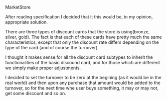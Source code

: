 MarketStore

After reading specification I decided that it this would be, in my opinion, appropriate solution.

There are three types of discount cards that the store is using(bronze, silver, gold). The fact is that each of these cards have pretty much the same characteristics, except that only the discount rate differs depending on the type of the card (and of course the turnover).

I thought it makes sense for all the discount card subtypes to inherit the functionalities of the basic discound card, and for those which are different we simply make proper adjustments.

I decided to set the turnover to be zero at the begining (as it would be in the real world) and then upon any purchase that amount would be added to the turnover, so for the next time whe user buys something, it may or may not, get some discount and so on.
